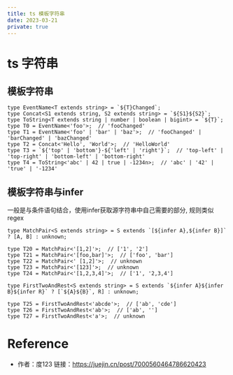 ```yaml
---
title: ts 模板字符串
date: 2023-03-21
private: true
---
```

# ts 字符串
## 模板字符串
    type EventName<T extends string> = `${T}Changed`;
    type Concat<S1 extends string, S2 extends string> = `${S1}${S2}`;
    type ToString<T extends string | number | boolean | bigint> = `${T}`;
    type T0 = EventName<'foo'>;  // 'fooChanged'
    type T1 = EventName<'foo' | 'bar' | 'baz'>;  // 'fooChanged' | 'barChanged' | 'bazChanged'
    type T2 = Concat<'Hello', 'World'>;  // 'HelloWorld'
    type T3 = `${'top' | 'bottom'}-${'left' | 'right'}`;  // 'top-left' | 'top-right' | 'bottom-left' | 'bottom-right'
    type T4 = ToString<'abc' | 42 | true | -1234n>;  // 'abc' | '42' | 'true' | '-1234'

## 模板字符串与infer
一般是与条件语句结合，使用infer获取源字符串中自己需要的部分,
规则类似regex

    type MatchPair<S extends string> = S extends `[${infer A},${infer B}]` ? [A, B] : unknown;

    type T20 = MatchPair<'[1,2]'>;  // ['1', '2']
    type T21 = MatchPair<'[foo,bar]'>;  // ['foo', 'bar']
    type T22 = MatchPair<' [1,2]'>;  // unknown
    type T23 = MatchPair<'[123]'>;  // unknown
    type T24 = MatchPair<'[1,2,3,4]'>;  // ['1', '2,3,4']

    type FirstTwoAndRest<S extends string> = S extends `${infer A}${infer B}${infer R}` ? [`${A}${B}`, R] : unknown;

    type T25 = FirstTwoAndRest<'abcde'>;  // ['ab', 'cde']
    type T26 = FirstTwoAndRest<'ab'>;  // ['ab', '']
    type T27 = FirstTwoAndRest<'a'>;  // unknown


# Reference 
- 作者：度123 链接：https://juejin.cn/post/7000560464786620423